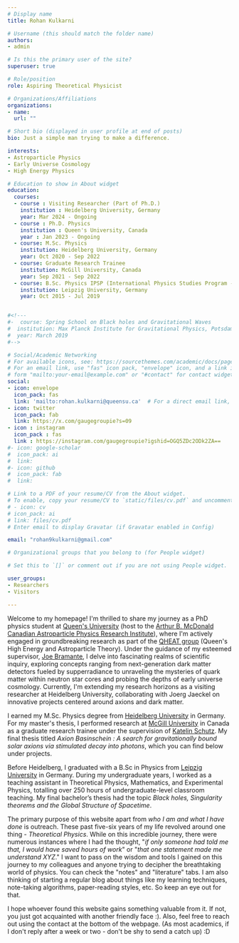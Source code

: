 ```yaml
---
# Display name
title: Rohan Kulkarni

# Username (this should match the folder name)
authors:
- admin

# Is this the primary user of the site?
superuser: true

# Role/position
role: Aspiring Theoretical Physicist

# Organizations/Affiliations
organizations:
- name:
  url: ""

# Short bio (displayed in user profile at end of posts)
bio: Just a simple man trying to make a difference.

interests:  
- Astroparticle Physics
- Early Universe Cosmology
- High Energy Physics

# Education to show in About widget
education:
  courses:
  - course : Visiting Researcher (Part of Ph.D.)
    institution : Heidelberg University, Germany
    year: Mar 2024 - Ongoing
  - course : Ph.D. Physics
    institution : Queen's University, Canada
    year : Jan 2023 - Ongoing
  - course: M.Sc. Physics
    institution: Heidelberg University, Germany
    year: Oct 2020 - Sep 2022
  - course: Graduate Research Trainee
    institution: McGill University, Canada
    year: Sep 2021 - Sep 2022 
  - course: B.Sc. Physics IPSP (International Physics Studies Program - IPSP)
    institution: Leipzig University, Germany
    year: Oct 2015 - Jul 2019


#<!---
#-  course: Spring School on Black holes and Gravitational Waves
#  institution: Max Planck Institute for Gravitational Physics, Potsdam, Germany
#  year: March 2019
#-->

# Social/Academic Networking
# For available icons, see: https://sourcethemes.com/academic/docs/page-builder/#icons
# For an email link, use "fas" icon pack, "envelope" icon, and a link in the
# form "mailto:your-email@example.com" or "#contact" for contact widget.
social:
- icon: envelope
  icon_pack: fas
  link: 'mailto:rohan.kulkarni@queensu.ca'  # For a direct email link, use "mailto:test@example.org".
- icon: twitter
  icon_pack: fab
  link: https://x.com/gaugegroupie?s=09
- icon : instagram
  icon_pack : fas
  link : https://instagram.com/gaugegroupie?igshid=OGQ5ZDc2ODk2ZA==
#- icon: google-scholar
#  icon_pack: ai
#  link:
#- icon: github
#  icon_pack: fab
#  link:

# Link to a PDF of your resume/CV from the About widget.
# To enable, copy your resume/CV to `static/files/cv.pdf` and uncomment the lines below.
# - icon: cv
# icon_pack: ai
# link: files/cv.pdf
# Enter email to display Gravatar (if Gravatar enabled in Config)

email: "rohan9kulkarni@gmail.com"

# Organizational groups that you belong to (for People widget)

# Set this to `[]` or comment out if you are not using People widget.

user_groups:
- Researchers
- Visitors

---
```

Welcome to my homepage! I'm thrilled to share my journey as a PhD physics student at [Queen's University](https://www.queensu.ca/physics/) (host to the [Arthur B. McDonald Canadian Astroparticle Physics Research Institute](https://mcdonaldinstitute.ca/)), where I'm actively engaged in groundbreaking research as part of the [QHEAT group](https://www.queensu.ca/academia/bramante/qheat-group) (Queen's High Energy and Astroparticle Theory). Under the guidance of my esteemed supervisor, [Joe Bramante](https://www.queensu.ca/academia/bramante/), I delve into fascinating realms of scientific inquiry, exploring concepts ranging from next-generation dark matter detectors fueled by supperradiance to unraveling the mysteries of quark matter within neutron star cores and probing the depths of early universe cosmology. Currently, I'm extending my research horizons as a visiting researcher at Heidelberg University, collaborating with Joerg Jaeckel on innovative projects centered around axions and dark matter. 

I earned my M.Sc. Physics degree from [Heidelberg University](https://www.physik.uni-heidelberg.de/?lang=en) in Germany. For my master's thesis,  I performed research at [McGill University](https://www.physics.mcgill.ca/) in Canada as a graduate research trainee under the supervision of [Katelin Schutz](https://katelinschutz.com/). My final thesis titled *Axion Basinschein : A search for gravitationally bound solar axions via stimulated decay into photons*, which you can find below under projects.

<!---During my M.Sc. I completed the following courses (If anyone has any ) :  

- **Core** : *Quantum Field Theory I, Cosmology, General Relativity*
- **Specialization courses** : *Quantum Field Theory II, Standard Model of Particle Physics, Relativistic Quantum Mechanics*
- **Seminars and Block courses** : *Dark Matter Theory, Black holes in Physics and Astrophysics* --->

Before Heidelberg, I graduated with a B.Sc in Physics from [Leipzig University](https://www.physgeo.uni-leipzig.de/en) in Germany. During my undergraduate years, I worked as a teaching assistant in Theoretical Physics, Mathematics, and Experimental Physics, totalling over 250 hours of undergraduate-level classroom teaching. My final bachelor’s thesis had the topic *Black holes, Singularity theorems and the Global Structure of Spacetime*.

The primary purpose of this website apart from *who I am and what I have done* is outreach. These past five-six years of my life revolved around one thing - *Theoretical Physics*. While on this incredible journey, there were numerous instances where I had the thought, "*if only someone had told me that, I would have saved hours of work*" or "*that one statement made me understand XYZ*." I want to pass on the wisdom and tools I gained on this journey to my colleagues and anyone trying to decipher the breathtaking world of physics. You can check the "notes" and "literature" tabs. I am also thinking of starting a regular blog about things like my learning techniques, note-taking algorithms, paper-reading styles, etc. So keep an eye out for that. 

I hope whoever found this website gains something valuable from it. If not, you just got acquainted with another friendly face :). Also, feel free to reach out using the contact at the bottom of the webpage. (As most academics, if I don't reply after a week or two - don't be shy to send a catch up) :D

<!--- Nelson Bighetti is a professor of artificial intelligence at the Stanford AI Lab. His research interests include distributed robotics, mobile computing, and programmable matter. He leads the Robotic Neurobiology group, which develops self-reconfiguring robots, systems of self-organizing robots, and mobile sensor networks. -->
